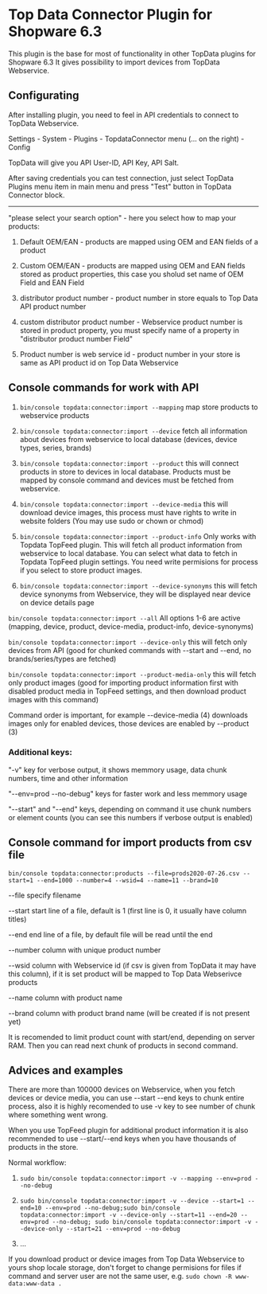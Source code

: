 # Top Data Connector Plugin for Shopware 6.3
This plugin is the base for most of functionality in other TopData plugins for Shopware 6.3
It gives possibility to import devices from TopData Webservice.

## Configurating
After installing plugin, you need to feel in API credentials to connect to TopData Webservice.

Settings - System - Plugins - TopdataConnector menu (... on the right) - Config

TopData will give you API User-ID, API Key, API Salt.

After saving credentials you can test connection, just select TopData Plugins menu item in main menu and press "Test" button in TopData Connector block.

---

"please select your search option" - here you select how to map your products:

1. Default OEM/EAN - products are mapped using OEM and EAN fields of a product

2. Custom OEM/EAN - products are mapped using OEM and EAN fields stored as product properties, this case you sholud set name of OEM Field and EAN Field

3. distributor product number - product number in store equals to Top Data API product number

4. custom distributor product number - Webservice product number is stored in product property, you must specify name of a property in "distributor product number Field"

5. Product number is web service id - product number in your store is same as API product id on Top Data Webservice

## Console commands for work with API
   
1. `bin/console topdata:connector:import --mapping`  map store products to webservice products

2. `bin/console topdata:connector:import --device`  fetch all information about devices from webservice to local database (devices, device types, series, brands)

3. `bin/console topdata:connector:import --product`  this will connect products in store to devices in local database. Products must be mapped by console command and devices must be fetched from webservice.

4. `bin/console topdata:connector:import --device-media`  this will download device images, this process must have rights to write in website folders (You may use sudo or chown or chmod)

5. `bin/console topdata:connector:import --product-info`  Only works with Topdata TopFeed plugin. This will fetch all product information from webservice to local database. You can select what data to fetch in Topdata TopFeed plugin settings. You need write permisions for process if you select to store product images.

6. `bin/console topdata:connector:import --device-synonyms` this will fetch device synonyms from Webservice, they will be displayed near device on device details page

`bin/console topdata:connector:import --all`  All options 1-6 are active (mapping, device, product, device-media, product-info, device-synonyms)

`bin/console topdata:connector:import --device-only` this will fetch only devices from API (good for chunked commands with --start and --end, no brands/series/types are fetched)

`bin/console topdata:connector:import --product-media-only` this will fetch only product images (good for importing product information first with disabled product media in TopFeed settings, and then download product images with this command)

Command order is important, for example --device-media (4) downloads images only for enabled devices, those devices are enabled by --product (3)

### Additional keys:
"-v" key for verbose output, it shows memmory usage, data chunk numbers, time and other information

"--env=prod --no-debug" keys for faster work and less memmory usage

"--start" and "--end" keys, depending on command it use chunk numbers or element counts (you can see this numbers if verbose output is enabled)


## Console command for import products from csv file
`bin/console topdata:connector:products --file=prods2020-07-26.csv --start=1 --end=1000 --number=4 --wsid=4 --name=11 --brand=10`

--file  specify filename

--start  start line of a file, default is 1 (first line is 0, it usually have column titles)

--end  end line of a file, by default file will be read until the end

--number  column with unique product number

--wsid  column with Webservice id (if csv is given from TopData it may have this column), if it is set product will be mapped to Top Data Webserivce products

--name  column with product name

--brand  column with product brand name (will be created if is not present yet)

It is recomended to limit product count with start/end, depending on server RAM. Then you can read next chunk of products in second command.

## Advices and examples

There are more than 100000 devices on Webservice, when you fetch devices or device media, you can use --start --end keys to chunk entire process, also it is highly recomended to use -v key to see number of chunk where something went wrong.

When you use TopFeed plugin for additional product information it is also recommended to use --start/--end keys when you have thousands of products in the store.

Normal workflow:

1. `sudo bin/console topdata:connector:import -v --mapping --env=prod --no-debug`

2. `sudo bin/console topdata:connector:import -v --device --start=1 --end=10 --env=prod --no-debug;sudo bin/console topdata:connector:import -v --device-only --start=11 --end=20 --env=prod --no-debug; sudo bin/console topdata:connector:import -v --device-only --start=21 --env=prod --no-debug`

3. ...

If you download product or device images from Top Data Webservice to yours shop locale storage, don't forget to change permisions for files if command and server user are not the same user, e.g. `sudo chown -R www-data:www-data .`